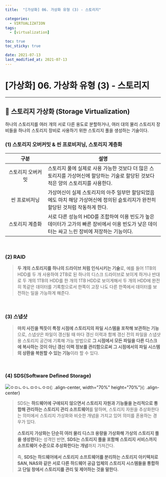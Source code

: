 ```yaml
---
title:  "[가상화] 06. 가상화 유형 (3) - 스토리지" 

categories:
  - VIRTUALIZATION
tags:
  - [virtualization]

toc: true
toc_sticky: true

date: 2021-07-13
last_modified_at: 2021-07-13
---
```

# [가상화] 06. 가상화 유형 (3) - 스토리지
---

<style>
table {
    font-size: 12pt;
}
table th:first-of-type {
    width: 5%;
}
table th:nth-of-type(2) {
    width: 15%;
}
table th:nth-of-type(3) {
    width: 50%;
}
table th:nth-of-type(4) {
    width: 30%;
}
</style>

## 🔔 스토리지 가상화 (Storage Virtualization)

하나의 스토리지를 여러 개의 서로 다른 용도로 분할하거나, 여러 대의 물리 스토리지 장비들을 하나의 스토리지 장비로 사용하기 위한 스토리지 풀을 생성하는 기술이다.

### (1) 스토리지 오버커밋 & 씬 프로비저닝, 스토리지 계층화

|구분|설명|
|:---:|---|
|스토리지 오버커밋|스토리지 풀에 실제로 사용 가능한 것보다 더 많은 스토리지를 가상머신에 할당하는 기술로 할당된 것보다 적은 양의 스토리지를 사용한다.|
|씬 프로비저닝|가상머신이 실제 스토리지의 아주 일부만 할당되었음에도 마치 해당 가상머신에 정의된 슽토리지가 완전히 할당된 것처럼 작동하게 한다.|
|스토리지 계층화|서로 다른 성능의 HDD를 조합하여 이용 빈도가 높은 데이터가 고가의 빠른 장비에서 이용 빈도가 낮은 데이터는 싸고 느린 장비에 저장하는 기능이다.|

<br>

### (2) RAID

> **두 개의 스토리지를 하나의 드라이브 처럼 인식시키는 기술**로, 예를 들어 1TB의 HDD를 두 개 사용하여 2TB로 된 하나의 디스크 드라이브로 보이게 하거나 반대로 두 개의 1TB의 HDD를 한 개의 1TB HDD로 보이게해서 두 개의 HDD에 완전히 똑같은 데이터를 기록함으로서 한쪽이 고장 나도 다른 한쪽에서 데이터를 보전하는 일을 가능하게 해준다.

<br>

### (3) 스냅샷

> **마치 사진을 찍듯이 특정 시점에 스토리지의 파일 시스템을 포착해 보관하는 기능**으로, 스냅샷은 파일이 갱신될 때 마다 갱신 이력과 함께 갱신 전의 파일을 스냅샷용 스토리지 공간에 기록해 가능 방법으로 **그 시점에서 모든 파일을 다른 디스크에 복사하는 것이 아닌 갱신 이력 정보를 관리함으로써 그 시점에서의 파일 시스템의 상환을 복원할 수 있는 기능**이라 할 수 있다.

<br>

### (4) SDS(Software Defined Storage)

![ㅇㅁㄴㅇㄴㅁㅇㄴㅇㅁ](https://user-images.githubusercontent.com/42735894/222972613-7bbc25b9-fe31-470f-b6e3-083cb76250be.png){: .align-center, width="70%" height="70%"}{: .align-center}

> SDS는 **하드웨어에 구애되지 않으면서 스토리지 자원과 기능들을 논리적으로 통합해 관리하는 스토리지 관리 소프트웨어**를 말하며, 스토리지 자원을 추상화한다는 의미에서 스토리지 가상화와 비슷한 개념을 가지고 있어 의미를 혼용하는 경우가 있다. <br><br>
**스토리지 가상화는 단순히 여러 물리 디스크 용량을 가상화해 가상의 스토리지 풀을 생성한다**는 성격인 반면, **SDS는 스토리지 풀을 포함해 스토리지 서비스까지 소프트웨어 수준으로 추상화한다는 개념**까지 가져간다.<br><br>
즉, **SDS는 하드웨어에서 스토리지 소프트웨어를 분리하는 스토리지 아키텍처로 SAN, NAS와 같은 서로 다른 하드웨어 공급 업체의 스토리지 시스템들을 통합하고 단일 창에서 스토리지를 관리 및 제어하는 것을 말한다.**

<br>